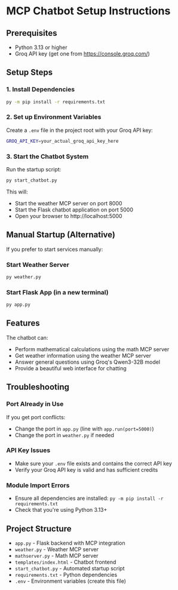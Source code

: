 # MCP Chatbot Setup Instructions

## Prerequisites
- Python 3.13 or higher
- Groq API key (get one from https://console.groq.com/)

## Setup Steps

### 1. Install Dependencies
```bash
py -m pip install -r requirements.txt
```

### 2. Set up Environment Variables
Create a `.env` file in the project root with your Groq API key:
```bash
GROQ_API_KEY=your_actual_groq_api_key_here
```

### 3. Start the Chatbot System
Run the startup script:
```bash
py start_chatbot.py
```

This will:
- Start the weather MCP server on port 8000
- Start the Flask chatbot application on port 5000
- Open your browser to http://localhost:5000

## Manual Startup (Alternative)

If you prefer to start services manually:

### Start Weather Server
```bash
py weather.py
```

### Start Flask App (in a new terminal)
```bash
py app.py
```

## Features

The chatbot can:
- Perform mathematical calculations using the math MCP server
- Get weather information using the weather MCP server
- Answer general questions using Groq's Qwen3-32B model
- Provide a beautiful web interface for chatting

## Troubleshooting

### Port Already in Use
If you get port conflicts:
- Change the port in `app.py` (line with `app.run(port=5000)`)
- Change the port in `weather.py` if needed

### API Key Issues
- Make sure your `.env` file exists and contains the correct API key
- Verify your Groq API key is valid and has sufficient credits

### Module Import Errors
- Ensure all dependencies are installed: `py -m pip install -r requirements.txt`
- Check that you're using Python 3.13+

## Project Structure

- `app.py` - Flask backend with MCP integration
- `weather.py` - Weather MCP server
- `mathserver.py` - Math MCP server
- `templates/index.html` - Chatbot frontend
- `start_chatbot.py` - Automated startup script
- `requirements.txt` - Python dependencies
- `.env` - Environment variables (create this file)
